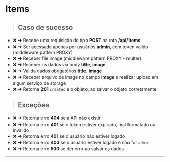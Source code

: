 
# Items

> ## Caso de sucesso

- <span style='font-size:15px;'>&#10060;</span>
  <span style='font-size:16px;'>&#10140;</span> Recebe uma requisição do tipo **POST** na rota **/api/items**
- <span style='font-size:15px;'>&#10060;</span>
  <span style='font-size:16px;'>&#10140;</span>  Ser acessada apenas por usuários **admin**, com token valido (middleware pattern PROXY)
- <span style='font-size:15px;'>&#10060;</span>
  <span style='font-size:16px;'>&#10140;</span>  Receber file image (middleware pattern PROXY - multer)
- <span style='font-size:15px;'>&#10060;</span>
  <span style='font-size:16px;'>&#10140;</span>  Receber os dados via body **title**, **image**
- <span style='font-size:15px;'>&#10060;</span>
  <span style='font-size:16px;'>&#10140;</span>  Valida dados obrigatórios **title**, **image**
- <span style='font-size:15px;'>&#10060;</span>
  <span style='font-size:16px;'>&#10140;</span>  Receber arquivo de image no campo **image** e realizar upload em algum serviço de storage
- <span style='font-size:15px;'>&#10060;</span>
  <span style='font-size:16px;'>&#10140;</span>  Retorna **201** `created` e o objeto, ao salvar o objeto corretamente

> ## Exceções

- <span style='font-size:15px;'>&#10060;</span>
  <span style='font-size:16px;'>&#10140;</span>  Retorna erro **404** se a API não existir
- <span style='font-size:15px;'>&#10060;</span>
  <span style='font-size:16px;'>&#10140;</span>  Retorna erro **401** se o token estiver expirado, mal formatado ou invalido
- <span style='font-size:15px;'>&#10060;</span>
  <span style='font-size:16px;'>&#10140;</span>  Retorna erro **401** se o usuário não estiver logado
- <span style='font-size:15px;'>&#10060;</span>
  <span style='font-size:16px;'>&#10140;</span>  Retorna erro **403** se o usuário estiver logado e não for `admin`
- <span style='font-size:15px;'>&#10060;</span>
  <span style='font-size:16px;'>&#10140;</span>  Retorna erro **500** se der erro ao salvar os dados

-----------------------------------------------------------------------------------------------